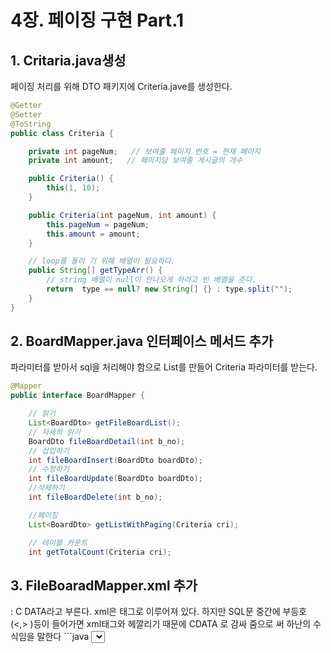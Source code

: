 # 4장. 페이징 구현 Part.1

## 1. Critaria.java생성

페이징 처리를 위해 DTO 패키지에 Criteria.jave를 생성한다.

```java
@Getter
@Setter
@ToString
public class Criteria {

    private int pageNum;   // 보여줄 페이지 번호 = 현재 페이지
    private int amount;   // 페이지당 보여줄 게시글의 개수

    public Criteria() {
        this(1, 10);
    }

    public Criteria(int pageNum, int amount) {
        this.pageNum = pageNum;
        this.amount = amount;
    }

    // loop를 돌리 기 위해 배열이 필요하다.
    public String[] getTypeArr() {
        // string 배열이 null이 안나오게 하려고 빈 배열을 준다.
        return  type == null? new String[] {} : type.split("");
    }
}
```

## 2. BoardMapper.java 인터페이스 메서드 추가

파라미터를 받아서 sql을 처리해야 함으로 List를 만들어 Criteria 파라미터를 받는다. 

```java
@Mapper
public interface BoardMapper {

    // 읽기
    List<BoardDto> getFileBoardList();
    // 자세히 읽기
    BoardDto fileBoardDetail(int b_no);
    // 삽입하기
    int fileBoardInsert(BoardDto boardDto);
    // 수정하기
    int fileBoardUpdate(BoardDto boardDto);
    //삭제하기
    int fileBoardDelete(int b_no);

    //페이징
    List<BoardDto> getListWithPaging(Criteria cri);

    // 테이블 카운트
    int getTotalCount(Criteria cri);
```

## 3. FileBoaradMapper.xml 추가

<![CDATA[ ] ]>  : C DATA라고 부른다.

xml은 태그로 이루어져 있다. 하지만 SQL문 중간에 부등호 (<,> )등이 들어가면 xml태그와 헤깔리기 때문에 CDATA 로 감싸 줌으로 써 하난의 수식임을 말한다

```java
<select id="getListWithPaging" resultType="com.example.boardPrac2.dto.BoardDto">
        <![CDATA[
    select * from (
          select /* index_desc(file_board pk_board)   */ rownum rn, b_no, title, WRITER, reg_date
          from FILE_BOARD
          where 
          B_NO > 0 and ROWNUM <= (2 * 10)
      )
    where rn > (2-1) * 10
        ]]>
    </select>
```

## 4.Test 진행

지금까지 작성한 **기본 틀**이 잘 , 제대로 동작하는지 테스트를 한다. 

결과를 보면 10개가 제대로 출력되고 있는걸 볼 수 있다.

```java
@Test
@DisplayName("pagingTest")
    public void testPaging() {
		// 1page에 10개
        Criteria cri = new Criteria();
        List<BoardDto> list = boardMapper.getListWithPaging(cri);
				
    }
```

결과가 제대로 나오니 다시 xml파일을 수정한한다.

```java
<select id="getListWithPaging" resultType="com.example.boardPrac2.dto.BoardDto">
        <![CDATA[
    select * from (
          select /* index_asr(file_board pk_board)   */ rownum rn, b_no, title, WRITER, reg_date
          from FILE_BOARD
          where  B_NO > 0 and ROWNUM <= (#{pageNum} * #{amount})
      )
    where rn > (#{pageNum}-1) * #{amount}
        ]]>
    </select>
```

## 5.  service interface & java

위와 같이 테스트가 끝났으니까, Controller와 service에 적용을 해야한다.

- BoardService.java

    ```java
    List<BoardDto> getFileBoardList(Criteria cri);
    ```

- BoardSericeImple.java

    ```java
    @Override
        public List<BoardDto> getFileBoardList(Criteria cri) {
            return boardMapper.getListWithPaging(cri);
        }
    ```

## 6. BoardController.java

```java
@RequestMapping("/")
    private String BoardList(Criteria cri, Model model) {
        List<BoardDto> boardDtos = new ArrayList<>();

        boardDtos = boardService.getFileBoardList(cri);

        model.addAttribute("boardDtos", boardDtos);
       

        return "fileBoard/list";
    }
```